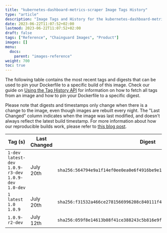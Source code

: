 ```yaml
---
title: "kubernetes-dashboard-metrics-scraper Image Tags History"
type: "article"
description: "Image Tags and History for the kubernetes-dashboard-metrics-scraper Chainguard Image"
date: 2023-06-22T11:07:52+02:00
lastmod: 2023-06-22T11:07:52+02:00
draft: false
tags: ["Reference", "Chainguard Images", "Product"]
images: []
menu:
  docs:
    parent: "images-reference"
weight: 700
toc: true
---
```


The following table contains the most recent tags and digests that can be used to pin your Dockerfile to a specific build of this image. Check our guide on [Using the Tag History API](/chainguard/chainguard-images/using-the-tag-history-api/) for information on how to fetch all tags from an image and how to pin your Dockerfile to a specific digest.

Please note that digests and timestamps only change when there is a change to the image, even though images are rebuilt every night. The "Last Changed" column indicates when the image was last modified, and doesn't always reflect the latest build timestamp. For more information about how our reproducible builds work, please refer to [this blog post](https://www.chainguard.dev/unchained/reproducing-chainguards-reproducible-image-builds).

| Tag (s)                                                    | Last Changed | Digest                                                                    |
|------------------------------------------------------------|--------------|---------------------------------------------------------------------------|
|  `1-dev` `latest-dev` `1.0.9-r3-dev` `1.0.9-dev` `1.0-dev` | July 20th    | `sha256:564794e9a1f14ef0ee0ea0e6f4916be9e185728c775fddc56ca0991e41bed96d` |
|  `1` `latest` `1.0` `1.0.9`                                | July 20th    | `sha256:f31532a466ce2781566996208c840111f449e014b111710bcb2443f73dd4e327` |
|  `1.0.9-r2-dev`                                            | July 12th    | `sha256:059f8e14613b08f41ce388243c5b816e9f8e73c7cc35954f01a5e69526901b05` |
